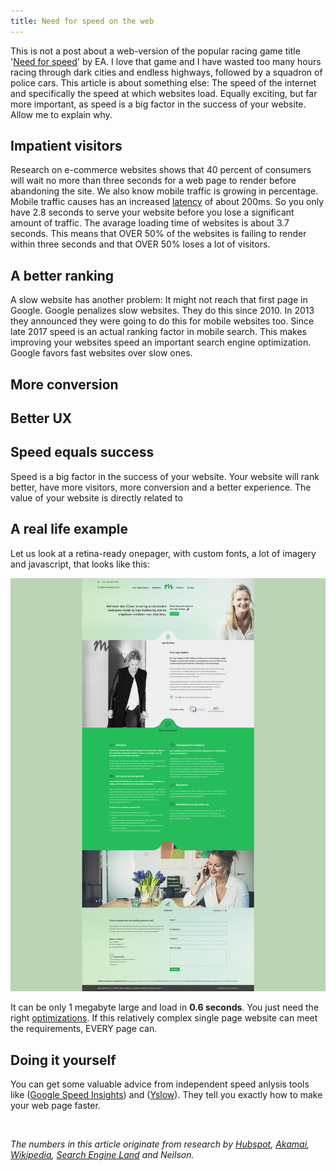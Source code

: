 ```yaml
---
title: Need for speed on the web
---
```


This is not a post about a web-version of the popular racing game title '[Need for speed](https://en.wikipedia.org/wiki/Need_for_Speed)' by EA. I love that game and I have wasted too many hours racing through dark cities and endless highways, followed by a squadron of police cars. This article is about something else: The speed of the internet and specifically the speed at which websites load. Equally exciting, but far more important, as speed is a big factor in the success of your website. Allow me to explain why.

## Impatient visitors

Research on e-commerce websites shows that 40 percent of consumers will wait no more than three seconds for a web page to render before abandoning the site. We also know mobile traffic is growing in percentage. Mobile traffic causes has an increased [latency](https://www.techopedia.com/definition/8553/network-latency) of about 200ms. So you only have 2.8 seconds to serve your website before you lose a significant amount of traffic. The avarage loading time of websites is about 3.7 seconds. This means that OVER 50% of the websites is failing to render within three seconds and that OVER 50% loses a lot of visitors.

## A better ranking

A slow website has another problem: It might not reach that first page in Google. Google penalizes slow websites. They do this since 2010. In 2013 they announced they were going to do this for mobile websites too. Since late 2017 speed is an actual ranking factor in mobile search. This makes improving your websites speed an important search engine optimization. Google favors fast websites over slow ones.

## More conversion

## Better UX

## Speed equals success

Speed is a big factor in the success of your website. Your website will rank better, have more visitors, more conversion and a better experience. The value of your website is directly related to 

## A real life example

Let us look at a retina-ready onepager, with custom fonts, a lot of imagery and javascript, that looks like this:

![](/uploads/speedexample.jpg)

It can be only 1 megabyte large and load in **0.6 seconds**. You just need the right [optimizations](https://gtmetrix.com/reports/pink-fjord.cloudvent.net/trXljyaE). If this relatively complex single page website can meet the requirements, EVERY page can.

## Doing it yourself

You can get some valuable advice from independent speed anlysis tools like ([Google Speed Insights](https://developers.google.com/speed/pagespeed/insights/)) and ([Yslow](http://yslow.org/)). They tell you exactly how to make your web page faster.

&nbsp;

*The numbers in this article originate from research by [Hubspot](https://research.hubspot.com/reports/does-your-website-make-the-grade), [Akamai](https://www.akamai.com/us/en/about/news/press/2009-press/akamai-reveals-2-seconds-as-the-new-threshold-of-acceptability-for-ecommerce-web-page-response-times.jsp), [Wikipedia](https://phabricator.wikimedia.org/phame/live/7/post/83/measuring_wikipedia_page_load_times/), [Search Engine Land](https://searchengineland.com/google-says-page-speed-ranking-factor-use-mobile-page-speed-mobile-sites-upcoming-months-250874) and Neilson.*

